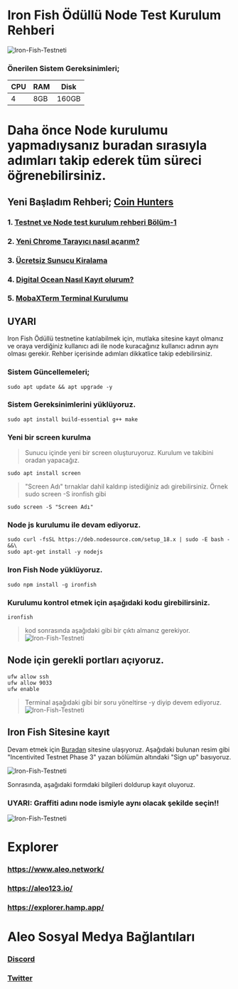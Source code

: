 # Iron Fish Ödüllü Node Test Kurulum Rehberi

![Iron-Fish-Testneti](https://miro.medium.com/max/720/1*sxBBcNLRideJweRal2pMmw.webp)


### Önerilen Sistem Gereksinimleri;

|CPU | RAM  | Disk  | 
|----|------|----------|
|  4| 8GB  | 160GB    |

 # Daha önce Node kurulumu yapmadıysanız buradan sırasıyla adımları takip ederek tüm süreci öğrenebilirsiniz.
  ## Yeni Başladım Rehberi; [Coin Hunters](https://coinhunterstr.com/)
  ### 1. [Testnet ve Node test kurulum rehberi Bölüm-1](https://coinhunterstr.com/testnet-ve-node-kurulum-rehberi/)
  ### 2. [Yeni Chrome Tarayıcı nasıl açarım?](https://coinhunterstr.com/yeni-chrome-tarayici-nasil-acarim/)
  ### 3. [Ücretsiz Sunucu Kiralama](https://coinhunterstr.com/ucretsiz-sunucu-nasil-kiralarim/)
  ### 4. [Digital Ocean Nasıl Kayıt olurum?](https://coinhunterstr.com/digital-oceana-nasil-kayit-olabilirim/)
  ### 5. [MobaXTerm Terminal Kurulumu](https://coinhunterstr.com/mobaxterm-terminal-kurulumu/)
  
## UYARI

Iron Fish Ödüllü testnetine katılabilmek için, mutlaka sitesine kayıt olmanız ve oraya verdiğiniz kullanıcı adi ile node kuracağınız kullanıcı adının aynı olması gerekir. Rehber içerisinde adımları dikkatlice takip edebilirsiniz.

### Sistem Güncellemeleri;

```
sudo apt update && apt upgrade -y
```

### Sistem Gereksinimlerini yüklüyoruz.

```
sudo apt install build-essential g++ make
```

### Yeni bir screen kurulma
> Sunucu içinde yeni bir screen oluşturuyoruz. Kurulum ve takibini oradan yapacağız.
```
sudo apt install screen
```
> "Screen Adı" tırnaklar dahil kaldırıp istediğiniz adı girebilirsiniz.
> Örnek sudo screen -S ironfish gibi
```
sudo screen -S "Screen Adı"
```

### Node js kurulumu ile devam ediyoruz.

```
sudo curl -fsSL https://deb.nodesource.com/setup_18.x | sudo -E bash - &&\
sudo apt-get install -y nodejs
```

### Iron Fish Node yüklüyoruz.

```
sudo npm install -g ironfish
```
### Kurulumu kontrol etmek için aşağıdaki kodu girebilirsiniz. 

```
ironfish
```
> kod sonrasında aşağıdaki gibi bir çıktı almanız gerekiyor.
![Iron-Fish-Testneti](https://miro.medium.com/max/720/1*HqdNlZgHIA4Nqs0Qus11kA.webp)

## Node için gerekli portları açıyoruz.
```
ufw allow ssh
ufw allow 9033
ufw enable 
```
> Terminal aşağıdaki gibi bir soru yöneltirse -y diyip devem ediyoruz.
![Iron-Fish-Testneti](https://miro.medium.com/max/720/1*Jqi9YDGMThdsTAhIVhv0Qw.webp)

## Iron Fish Sitesine kayıt
Devam etmek için [Buradan](https://testnet.ironfish.network/about) sitesine ulaşıyoruz. Aşağıdaki bulunan resim gibi "Incentivited Testnet Phase 3" yazan bölümün altındaki "Sign up" basıyoruz.

![Iron-Fish-Testneti](https://miro.medium.com/max/720/1*mB4zgPx1NDBWwNAV_0qxmw.webp)

Sonrasında, aşağıdaki formdaki bilgileri doldurup kayıt oluyoruz.
### UYARI: Graffiti adını node ismiyle aynı olacak şekilde seçin!!
![Iron-Fish-Testneti](https://miro.medium.com/max/720/1*-9g3lQCL3Pbk8RbAh-irsg.webp)

# Explorer
### https://www.aleo.network/
### https://aleo123.io/
### https://explorer.hamp.app/

# Aleo Sosyal Medya Bağlantıları
### [Discord](https://discord.gg/aleohq)
### [Twitter](https://twitter.com/AleoHQ)
